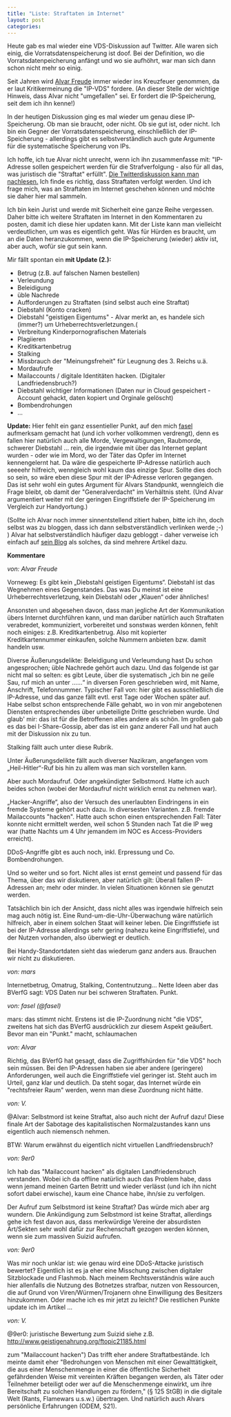 ```yaml
---
title: "Liste: Straftaten im Internet"
layout: post
categories: 
---
```

Heute gab es mal wieder eine VDS-Diskussion auf Twitter. Alle waren sich einig, die Vorratsdatenspeicherung ist doof. Bei der Definition, wo die Vorratsdatenpeicherung anfängt und wo sie aufhöhrt, war man sich dann schon nicht mehr so einig.

Seit Jahren wird <a href="http://twitter.com/alvar_f">Alvar Freude</a> immer wieder ins Kreuzfeuer genommen, da er laut Kritikermeinung die "IP-VDS" fordere. (An dieser Stelle der wichtige Hinweis, dass Alvar nicht "umgefallen" sei. Er fordert die IP-Speicherung, seit dem ich ihn kenne!)

In der heutigen Diskussion ging es mal wieder um genau diese IP-Speicherung. Ob man sie braucht, oder nicht. Ob sie gut ist, oder nicht. Ich bin ein Gegner der Vorratsdatenspeicherung, einschließlich der IP-Speicherung - allerdings gibt es selbstverständlich auch gute Argumente für die systematische Speicherung von IPs.

Ich hoffe, ich tue Alvar nicht unrecht, wenn ich ihn zusammenfasse mit: "IP-Adresse sollen gespeichert werden für die Strafverfolgung - also für all das, was juristisch die "Straftat" erfüllt". <a href="http://bettween.com/alvar_f/9er0">Die Twitterdiskussion kann man nachlesen.</a> Ich finde es richtig, dass Straftaten verfolgt werden. Und ich frage mich, was an Straftaten im Internet geschehen können und möchte sie daher hier mal sammeln.

Ich bin kein Jurist und werde mit Sicherheit eine ganze Reihe vergessen. Daher bitte ich weitere Straftaten im Internet in den Kommentaren zu posten, damit ich diese hier updaten kann. Mit der Liste kann man vielleicht verdeutlichen, um was es eigentlich geht. Was für Hürden es braucht, um an die Daten heranzukommen, wenn die IP-Speicherung (wieder) aktiv ist, aber auch, wofür sie gut sein kann.


 Mir fällt spontan ein <strong>mit Update (2.):</strong> 
 
<ul>
	<li>Betrug (z.B. auf falschen Namen bestellen)</li>
	<li>Verleundung</li>
	<li>Beleidigung</li>
	<li>üble Nachrede</li>
	<li>Aufforderungen zu Straftaten (sind selbst auch eine Straftat)</li>
	<li>Diebstahl (Konto cracken)</li>
	<li>Diebstahl "geistigen Eigentums" - Alvar merkt an, es handele sich (immer?) um Urheberrechtsverletzungen.(</li>
	<li>Verbreitung Kinderpornografischen Materials</li>
	<li>Plagiieren</li>
	<li>Kreditkartenbetrug</li>
	<li>Stalking</li>
	<li>Missbrauch der "Meinungsfreheit" für Leugnung des 3. Reichs u.ä.</li>
	<li>Mordaufrufe</li>
	<li>Mailaccounts / digitale Identitäten hacken. (Digitaler Landfriedensbruch?)</li>
	<li>Diebstahl wichtiger Informationen (Daten nur in Cloud gespeichert - Account gehackt, daten kopiert und Orginale gelöscht)</li>
	<li>Bombendrohungen</li>
	<li>...</li>
</ul>

 <strong>Update:</strong> 
 Hier fehlt ein ganz essentieller Punkt, auf den mich <a href="https://twitter.com/fasel/status/143784237097697280">fasel</a> aufmerksam gemacht hat (und ich vorher vollkommen verdrengt), denn es fallen hier natürlich auch alle Morde, Vergewaltigungen, Raubmorde, schwerer Diebstahl … rein, die irgendwie mit über das Internet geplant wurden - oder wie im Mord, wo der Täter das Opfer im Internet kennengelernt hat. Da wäre die gespeicherte IP-Adresse natürlich auch seeeehr hilfreich, wenngleich wohl kaum das einzige Spur. Sollte dies doch so sein, so wäre eben diese Spur mit der IP-Adresse verloren gegangen. Das ist sehr wohl ein gutes Argument für Alvars Standpunkt, wenngleich die Frage bleibt, ob damit der "Generalverdacht" im Verhältnis steht. (Und Alvar argumentiert weiter mit der geringen Eingriffstiefe der IP-Speicherung im Vergleich zur Handyortung.) 


 (Sollte ich Alvar noch immer sinnentstellend zitiert haben, bitte ich ihn, doch selbst was zu bloggen, dass ich dann selbstverständlich verlinken werde ;-) )
Alvar hat selbstverständlich häufiger dazu gebloggt - daher verweise ich einfach auf <a href="http://blog.odem.org/">sein Blog</a> als solches, da sind mehrere Artikel dazu. 
		

__Kommentare__
			
_von: Alvar Freude_
			
Vorneweg: Es gibt kein „Diebstahl geistigen Eigentums“. Diebstahl ist das Wegnehmen eines Gegenstandes. Das was Du meinst ist eine Urheberrechtsverletzung, kein Diebstahl oder „Klauen“ oder ähnliches!

Ansonsten und abgesehen davon, dass man jegliche Art der Kommunikation übers Internet durchführen kann, und man darüber natürlich auch Straftaten verabredet, kommuniziert, vorbereitet und sonstwas werden können, fehlt noch einiges:
z.B. Kreditkartenbetrug. Also mit kopierter Kreditkartennummer einkaufen, solche Nummern anbieten bzw. damit handeln usw.

Diverse Äußerungsdelikte: Beleidigung und Verleumdung hast Du schon angesprochen; üble Nachrede gehört auch dazu. Und das folgende ist gar nicht mal so selten: es gibt Leute, über die systematisch „ich bin ne geile Sau, ruf mich an unter ……“ in diversen Foren geschrieben wird, mit Name, Anschrift, Telefonnummer. Typischer Fall von: hier gibt es ausschließlich die IP-Adresse, und das ganze fällt evtl. erst Tage oder Wochen später auf. Habe selbst schon entsprechende Fälle gehabt, wo in von mir angebotenen Diensten entsprechendes über unbeteiligte Dritte geschrieben wurde. Und glaub' mir: das ist für die Betroffenen alles andere als schön. Im großen gab es das bei I-Share-Gossip, aber das ist ein ganz anderer Fall und hat auch mit der Diskussion nix zu tun.

Stalking fällt auch unter diese Rubrik.

Unter Äußerungsdelikte fällt auch diverser Nazikram, angefangen vom „Heil-Hitler“-Ruf bis hin zu allem was man sich vorstellen kann.

Aber auch Mordaufruf. Oder angekündigter Selbstmord. Hatte ich auch beides schon (wobei der Mordaufruf nicht wirklich ernst zu nehmen war).

„Hacker-Angriffe“, also der Versuch des unerlaubten Eindringens in ein fremde Systeme gehört auch dazu. In diversesten Varianten. z.B. fremde Mailaccounts "hacken". Hatte auch schon einen entsprechenden Fall: Täter konnte nicht ermittelt werden, weil schon 5 Stunden nach Tat die IP weg war (hatte Nachts um 4 Uhr jemandem im NOC es Access-Providers erreicht).

DDoS-Angriffe gibt es auch noch, inkl. Erpressung und Co.
Bombendrohungen.

Und so weiter und so fort. Nicht alles ist ernst gemeint und passend für das Thema, über das wir diskutieren, aber natürlich gilt: Überall fallen IP-Adressen an; mehr oder minder. In vielen Situationen können sie genutzt werden.

Tatsächlich bin ich der Ansicht, dass nicht alles was irgendwie hilfreich sein mag auch nötig ist. Eine Rund-um-die-Uhr-Überwachung wäre natürlich hilfreich, aber in einem solchen Staat will keiner leben. Die Eingriffstiefe ist bei der IP-Adresse allerdings sehr gering (nahezu keine Eingriffstiefe), und der Nutzen vorhanden, also überwiegt er deutlich.

Bei Handy-Standortdaten sieht das wiederum ganz anders aus. Brauchen wir nicht zu diskutieren.

			
_von: mars_
			
Internetbetrug, Omatrug, Stalking, Contentnutzung... Nette Ideen aber das BVerfG sagt: VDS Daten nur bei schweren Straftaten. Punkt.

			
_von: fasel (@fasel)_
			
mars: das stimmt nicht.
Erstens ist die IP-Zuordnung nicht "die VDS", zweitens hat sich das BVerfG ausdrücklich zur diesem Aspekt geäußert.
Bevor man ein "Punkt." macht, schlaumachen

			
_von: Alvar_
			
Richtig, das BVerfG hat gesagt, dass die Zugriffshürden für "die VDS" hoch sein müssen. Bei den IP-Adressen haben sie aber andere (geringere) Anforderungen, weil auch die Eingriffstiefe viel geringer ist. Steht auch im Urteil, ganz klar und deutlich. Da steht sogar, das Internet würde ein "rechtsfreier Raum" werden, wenn man diese Zuordnung nicht hätte.

			
_von: V._
			
@Alvar: Selbstmord ist keine Straftat, also auch nicht der Aufruf dazu! Diese finale Art der Sabotage des kapitalistischen Normalzustandes kann uns eigentlich auch niemensch nehmen.

BTW: Warum erwähnst du eigentlich nicht virtuellen Landfriedensbruch?

			
_von: 9er0_
			
Ich hab das "Mailaccount hacken" als digitalen Landfriedensbruch verstanden. Wobei ich da offline natürlich auch das Problem habe, dass wenn jemand meinen Garten Betritt und wieder verlässt (und ich ihn nicht sofort dabei erwische), kaum eine Chance habe, ihn/sie zu verfolgen.

Der Aufruf zum Selbstmord ist keine Straftat? Das würde mich aber arg wundern. Die Ankündigung zum Selbstmord ist keine Straftat, allerdings gehe ich fest davon aus, dass merkwürdige Vereine der absurdisten Art/Sekten sehr wohl dafür zur Rechenschaft gezogen werden können, wenn sie zum massiven Suizid aufrufen.

			
_von: 9er0_
			
Was mir noch unklar ist: wie genau wird eine DDoS-Attacke juristisch bewertet? Eigentlich ist es ja eher eine Misschung zwischen digitaler Sitzblockade und Flashmob. Nach meinem Rechtsverständnis wäre auch hier allenfalls die Nutzung des Botnetzes strafbar, nutzen von Ressourcen, die auf Grund von Viren/Würmen/Trojanern ohne Einwilligung des Besitzers hinzukommen.
Oder mache ich es mir jetzt zu leicht? Die restlichen Punkte update ich im Artikel …

			
_von: V._
			
@9er0: juristische Bewertung zum Suizid siehe z.B. http://www.geistigenahrung.org/ftopic21185.html

zum "Mailaccount hacken") Das trifft eher andere Straftatbestände. Ich meinte damit eher "Bedrohungen von Menschen mit einer Gewalttätigkeit, die aus einer Menschenmenge in einer die öffentliche Sicherheit gefährdenden Weise mit vereinten Kräften begangen werden, als Täter oder Teilnehmer beteiligt oder wer auf die Menschenmenge einwirkt, um ihre Bereitschaft zu solchen Handlungen zu fördern," (§ 125 StGB) in die digitale Welt (Rants, Flamewars u.s.w.) übertragen. Und natürlich auch Alvars persönliche Erfahrungen (ODEM, S21).


